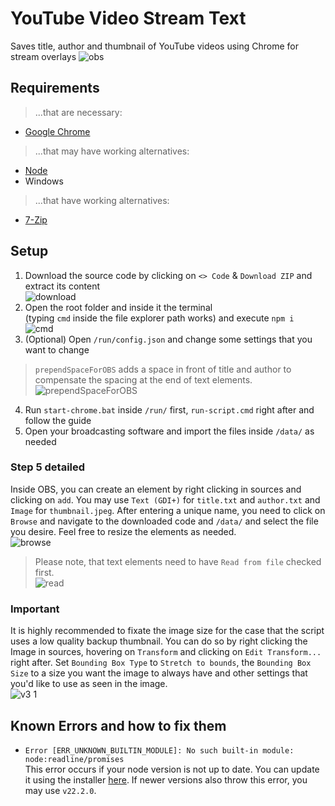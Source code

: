 # YouTube Video Stream Text
Saves title, author and thumbnail of YouTube videos using Chrome for stream overlays
![obs](https://github.com/ItsLeMax/YouTube-Video-Stream-Text/assets/80857459/5c6c2c65-1320-4976-8cc4-4a810ed3653c)

## Requirements
> ...that are necessary:
- [Google Chrome](https://www.google.com/chrome/de/download-chrome/)
> ...that may have working alternatives:
- [Node](https://nodejs.org/en/download/prebuilt-installer)
- Windows
> ...that have working alternatives:
- [7-Zip](https://7-zip.de/download.html)

## Setup
1. Download the source code by clicking on `<> Code` & `Download ZIP` and extract its content\
![download](https://github.com/ItsLeMax/YouTube-Video-Stream-Text/assets/80857459/883af1c1-5670-4325-88b3-24452ebc5acb)
2. Open the root folder and inside it the terminal\
(typing `cmd` inside the file explorer path works) and execute `npm i`\
![cmd](https://github.com/ItsLeMax/YouTube-Video-Stream-Text/assets/80857459/7334f1ee-197e-46e2-8909-2ea95e83f9f6)
3. (Optional) Open `/run/config.json` and change some settings that you want to change
> `prependSpaceForOBS` adds a space in front of title and author to compensate the spacing at the end of text elements.\
![prependSpaceForOBS](https://github.com/ItsLeMax/YouTube-Video-Stream-Text/assets/80857459/f4e7f163-a664-4c4d-abe5-fd32b89596f3)
4. Run `start-chrome.bat` inside `/run/` first, `run-script.cmd` right after and follow the guide
5. Open your broadcasting software and import the files inside `/data/` as needed

### Step 5 detailed
Inside OBS, you can create an element by right clicking in sources and clicking on `add`. You may use `Text (GDI+)` for `title.txt` and `author.txt` and `Image` for `thumbnail.jpeg`. After entering a unique name, you need to click on `Browse` and navigate to the downloaded code and `/data/` and select the file you desire. Feel free to resize the elements as needed.\
![browse](https://github.com/ItsLeMax/YouTube-Video-Stream-Text/assets/80857459/d880de97-6c9a-4756-88ee-1095b1dc1478)
> Please note, that text elements need to have `Read from file` checked first.\
![read](https://github.com/ItsLeMax/YouTube-Video-Stream-Text/assets/80857459/a2781753-90c7-4062-be5c-0f4c15232995)

### Important
It is highly recommended to fixate the image size for the case that the script uses a low quality backup thumbnail. You can do so by right clicking the Image in sources, hovering on `Transform` and clicking on `Edit Transform...` right after. Set `Bounding Box Type` to `Stretch to bounds`, the `Bounding Box Size` to a size you want the image to always have and other settings that you'd like to use as seen in the image.\
![v3 1](https://github.com/ItsLeMax/YouTube-Video-Stream-Text/assets/80857459/cfefa5e4-8727-4c98-91cb-9337d8c107f2)

## Known Errors and how to fix them
- `Error [ERR_UNKNOWN_BUILTIN_MODULE]: No such built-in module: node:readline/promises`\
This error occurs if your node version is not up to date. You can update it using the installer [here](https://nodejs.org/en/download/prebuilt-installer). If newer versions also throw this error, you may use `v22.2.0`.